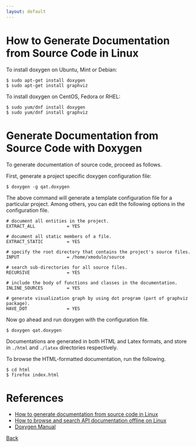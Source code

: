 ```yaml
---
layout: default
---
```


# How to Generate Documentation from Source Code in Linux

To install doxygen on Ubuntu, Mint or Debian:

```
$ sudo apt-get install doxygen
$ sudo apt-get install graphviz
```
To install doxygen on CentOS, Fedora or RHEL:

```
$ sudo yum/dnf install doxygen
$ sudo yum/dnf install graphviz
```

# Generate Documentation from Source Code with Doxygen

To generate documentation of source code, proceed as follows.

First, generate a project specific doxygen configuration file:

```
$ doxygen -g qat.doxygen
```

The above command will generate a template configuration file for a particular project.
Among others, you can edit the following options in the configuration file.

```
# document all entities in the project.
EXTRACT_ALL            = YES

# document all static members of a file.
EXTRACT_STATIC         = YES

# specify the root directory that contains the project's source files.
INPUT                  = /home/xmodulo/source

# search sub-directories for all source files.
RECURSIVE              = YES

# include the body of functions and classes in the documentation.
INLINE_SOURCES         = YES

# generate visualization graph by using dot program (part of graphviz package).
HAVE_DOT               = YES
```

Now go ahead and run doxygen with the configuration file.

```
$ doxygen qat.doxygen
```

Documentations are generated in both HTML and Latex formats, and store in `./html` and
`./latex` directories respectively.

To browse the HTML-formatted documentation, run the following.

```
$ cd html
$ firefox index.html
```

# References

- [How to generate documentation from source code in Linux](http://xmodulo.com/how-to-generate-documentation-from-source-code-in-linux.html)
- [How to browse and search API documentation offline on Linux](http://xmodulo.com/browse-search-api-documentation-offline-linux.html)
- [Doxygen Manual](http://www.stack.nl/~dimitri/doxygen/manual/index.html)


[Back](../)

